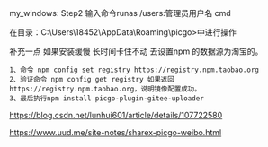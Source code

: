 my_windows:
Step2 输入命令runas /users:管理员用户名 cmd

在目录：C:\Users\18452\AppData\Roaming\picgo>中进行操作

补充一点 如果安装缓慢 长时间卡住不动 去设置npm 的数据源为淘宝的。
```
1、命令 npm config set registry https://registry.npm.taobao.org
2、验证命令 npm config get registry 如果返回 https://registry.npm.taobao.org，说明镜像配置成功。
3、最后执行npm install picgo-plugin-gitee-uploader
```


https://blog.csdn.net/lunhui601/article/details/107722580

https://www.uud.me/site-notes/sharex-picgo-weibo.html
